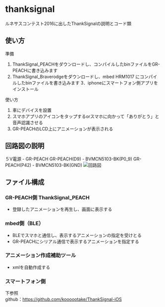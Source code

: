 # thanksignal
ルネサスコンテスト2016に出したThankSignalの説明とコード類

## 使い方
準備  

1. ThankSignal_PEACHをダウンロードし、コンパイルしたbinファイルをGR-PEACHに書き込みます
2. ThankSignal_Braverodgeをダウンロードし、mbed HRM1017 にコンパイルしたbinファイルを書き込みます
3．iphoneにスマートフォン側アプリをインストール

使い方  

1. 車にデバイスを設置
2. スマホアプリのアイコンをタップするorスマホに向かって「ありがとう」と音声認識させる
3. GR-PEACHのLCD上にアニメーションが表示される

## 回路図の説明
５V電源 - GR-PEACH
GR-PEACH(D9) - BVMCN5103-BK(P0_9)
GR-PEACH(P42) - BVMCN5103-BK(GND)
![回路図](https://github.com/hoshiimo28/thanksignal/blob/master/ThankSignal%E5%9B%9E%E8%B7%AF%E6%A7%8B%E6%88%90.jpg?raw=true "回路図")


## ファイル構成
### GR-PEACH側 ThankSignal_PEACH
*  登録したアニメーションを再生し、画面に表示する

### mbed側（BLE）
* BLEでスマホと通信し、表示するアニメーションの指定を受けとる
* GR-PEACHにシリアル通信で表示するアニメーションを指定する

### アニメーション作成補助ツール
* xmlを自動作成する

### スマートフォン側
下参照  
github：https://github.com/koooootake/ThankSignal-iOS

